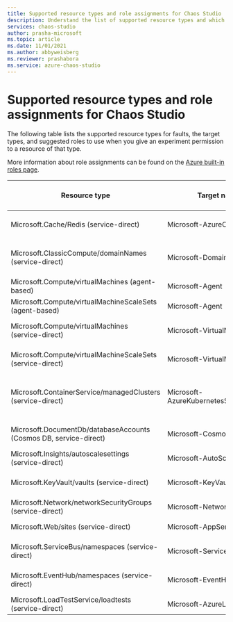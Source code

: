 ```yaml
---
title: Supported resource types and role assignments for Chaos Studio
description: Understand the list of supported resource types and which role assignment is needed to enable an experiment to run a fault against that resource type.
services: chaos-studio
author: prasha-microsoft
ms.topic: article
ms.date: 11/01/2021
ms.author: abbyweisberg
ms.reviewer: prashabora
ms.service: azure-chaos-studio
---
```


# Supported resource types and role assignments for Chaos Studio

The following table lists the supported resource types for faults, the target types, and suggested roles to use when you give an experiment permission to a resource of that type.

More information about role assignments can be found on the [Azure built-in roles page](/azure/role-based-access-control/built-in-roles).

| Resource type                                                    | Target name/type                          | Suggested role assignment                   |
|-------------------------------------------------------------------|--------------------------------------------|----------------------------------------------|
| Microsoft.Cache/Redis (service-direct)                           | Microsoft-AzureCacheForRedis              | [Redis Cache Contributor](/azure/role-based-access-control/built-in-roles#redis-cache-contributor)                     |
| Microsoft.ClassicCompute/domainNames (service-direct)            | Microsoft-DomainNames                     | [Classic Virtual Machine Contributor](/azure/role-based-access-control/built-in-roles#classic-virtual-machine-contributor)       |
| Microsoft.Compute/virtualMachines (agent-based)                  | Microsoft-Agent                           | [Reader](/azure/role-based-access-control/built-in-roles#reader)                                      |
| Microsoft.Compute/virtualMachineScaleSets (agent-based)          | Microsoft-Agent                           | [Reader](/azure/role-based-access-control/built-in-roles#reader)                                      |
| Microsoft.Compute/virtualMachines (service-direct)               | Microsoft-VirtualMachine                  | [Virtual Machine Contributor](/azure/role-based-access-control/built-in-roles#virtual-machine-contributor)                 |
| Microsoft.Compute/virtualMachineScaleSets (service-direct)       | Microsoft-VirtualMachineScaleSet          | [Virtual Machine Contributor](/azure/role-based-access-control/built-in-roles#virtual-machine-contributor)                 |
| Microsoft.ContainerService/managedClusters (service-direct)      | Microsoft-AzureKubernetesServiceChaosMesh | [Azure Kubernetes Service Cluster Admin Role](/azure/role-based-access-control/built-in-roles#azure-kubernetes-service-cluster-admin-role) |
| Microsoft.DocumentDb/databaseAccounts (Cosmos DB, service-direct) | Microsoft-CosmosDB                        | [Azure Cosmos DB Operator](/azure/role-based-access-control/built-in-roles#cosmos-db-operator)                          |
| Microsoft.Insights/autoscalesettings (service-direct)            | Microsoft-AutoScaleSettings               | [Web Plan Contributor](/azure/role-based-access-control/built-in-roles#web-plan-contributor)                        |
| Microsoft.KeyVault/vaults (service-direct)                       | Microsoft-KeyVault                        | [Azure Key Vault Contributor](/azure/role-based-access-control/built-in-roles#key-vault-contributor)                       |
| Microsoft.Network/networkSecurityGroups (service-direct)         | Microsoft-NetworkSecurityGroup            | [Network Contributor](/azure/role-based-access-control/built-in-roles#network-contributor)                         |
| Microsoft.Web/sites (service-direct)                             | Microsoft-AppService                      | [Website Contributor](/azure/role-based-access-control/built-in-roles#website-contributor)                         |
| Microsoft.ServiceBus/namespaces (service-direct)                 | Microsoft-ServiceBus                      | [Azure Service Bus Data Owner](/azure/role-based-access-control/built-in-roles#azure-service-bus-data-owner)                         |
| Microsoft.EventHub/namespaces (service-direct)                   | Microsoft-EventHub                        | [Azure Event Hubs Data Owner](/azure/role-based-access-control/built-in-roles#azure-event-hubs-data-owner)                         |
| Microsoft.LoadTestService/loadtests (service-direct)             | Microsoft-AzureLoadTest                   | [Load Test Contributor](/azure/role-based-access-control/built-in-roles#load-test-contributor)                         |
